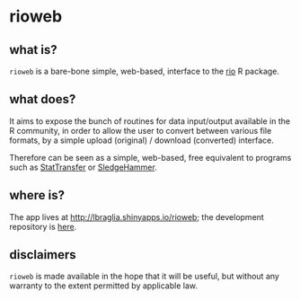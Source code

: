 # rioweb

## what is?

`rioweb` is a bare-bone simple, web-based, interface to the
[rio](http://cran.rstudio.com/web/packages/rio) R package.

## what does?

It aims to expose the bunch of routines for data input/output available in
the R community, in order to allow the user to convert between various file
formats, by a simple upload (original) / download (converted) interface.

Therefore can be seen as a simple, web-based, free equivalent to programs
such as [StatTransfer](http://www.stattransfer.com/) or
[SledgeHammer](http://www.openmetadata.org/site/?page_id=1089).

## where is?

The app lives at http://lbraglia.shinyapps.io/rioweb; the development
repository is [here](http://github.com/lbraglia/rioweb).

## disclaimers

`rioweb` is made available in the hope that it will be useful, but without
any warranty to the extent permitted by applicable law.
